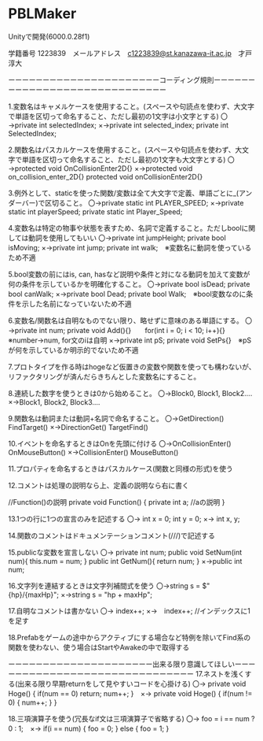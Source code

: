 # PBLMaker
Unityで開発(6000.0.28f1)

学籍番号 1223839　メールアドレス　c1223839@st.kanazawa-it.ac.jp　才戸淳大

ーーーーーーーーーーーーーーーーーーーーーーコーディング規則ーーーーーーーーーーーーーーーーーーーーーーーーーーーーー

1.変数名はキャメルケースを使用すること。(スペースや句読点を使わず、大文字で単語を区切って命名すること、ただし最初の1文字は小文字とする) 
〇→private int selectedIndex; ×→private int selected_index; private int SelectedIndex;

2.関数名はパスカルケースを使用すること。(スペースや句読点を使わず、大文字で単語を区切って命名すること、ただし最初の1文字も大文字とする) 
〇→protected void OnCollisionEnter2D{} ×→protected void on_collision_enter_2D{} protected void onCollisionEnter2D{}

3.例外として、staticを使った関数/変数は全て大文字で定義、単語ごとに_(アンダーバー)で区切ること。 
〇→private static int PLAYER_SPEED; ×→private static int playerSpeed; private static int Player_Speed;

4.変数名は特定の物事や状態を表すため、名詞で定義すること。ただしboolに関しては動詞を使用してもいい 
〇→private int jumpHeight; private bool isMoving; ×→private int jump; private int walk;　※変数名に動詞を使っているため不適

5.bool変数の前にはis, can, hasなど説明や条件と対になる動詞を加えて変数が何の条件を示しているかを明確化すること。 
〇→private bool isDead; private bool canWalk; ×→private bool Dead; private bool Walk;　※bool変数なのに条件を示した名前になっていないため不適

6.変数名/関数名は自明なものでない限り、略せずに意味のある単語にする。 
〇→private int num; private void Add(){}　　for(int i = 0; i < 10; i++){}　※number→num, for文のiは自明 ×→private int pS; private void SetPs{}　※pSが何を示しているか明示的でないため不適

7.プロトタイプを作る時はhogeなど仮置きの変数や関数を使っても構わないが、リファクタリングが済んだらきちんとした変数名にすること。

8.連続した数字を使うときは0から始めること。 
〇→Block0, Block1, Block2.... ×→Block1, Block2, Block3....

9.関数名は動詞または動詞+名詞で命名すること。 
〇→GetDirection() FindTarget() ×→DirectionGet() TargetFind()

10.イベントを命名するときはOnを先頭に付ける 
〇→OnCollisionEnter() OnMouseButton() ×→CollisionEnter() MouseButton()

11.プロパティを命名するときはパスカルケース(関数と同様の形式)を使う

12.コメントは処理の説明なら上、定義の説明なら右に書く

//Function()の説明 private void Function() { private int a; //aの説明 }

13.1つの行に1つの宣言のみを記述する 
〇→ int x = 0; int y = 0; ×→ int x, y;

14.関数のコメントはドキュメンテーションコメント(///)で記述する

15.publicな変数を宣言しない 
〇→ private int num; public void SetNum(int num){ this.num = num; } public int GetNum(){ return num; } ×→public int num;

16.文字列を連結するときは文字列補間式を使う 
〇→string s = $"{hp}/{maxHp}"; ×→string s = "hp + maxHp";

17.自明なコメントは書かない 
〇→ index++; ×→　index++; //インデックスに1を足す

18.Prefabをゲームの途中からアクティブにする場合など特例を除いてFind系の関数を使わない、使う場合はStartやAwakeの中で取得する

ーーーーーーーーーーーーーーーーーーーーー出来る限り意識してほしいーーーーーーーーーーーーーーーーーーーーーーーーーーーーーー
17.ネストを浅くする(出来る限り早期returnをして見やすいコードを心掛ける) 
〇→ private void Hoge() { if(num == 0) return; num++; }　×→ private void Hoge() { if(num != 0) { num++; } }

18.三項演算子を使う(冗長なif文は三項演算子で省略する) 
〇→ foo = i == num ? 0 : 1;　×→ if(i == num) { foo = 0; } else { foo = 1; }
